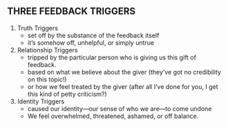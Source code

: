 ## THREE FEEDBACK TRIGGERS

1. Truth Triggers
   - set off by the substance of the feedback itself
   - it’s somehow off, unhelpful, or simply untrue
2. Relationship Triggers
   - tripped by the particular person who is giving us this gift of feedback.
   - based on what we believe about the giver (they’ve got no credibility on this topic!)
   - or how we feel treated by the giver (after all I’ve done for you, I get this kind of petty criticism?)
3. Identity Triggers
   - caused our identity—our sense of who we are—to come undone
   - We feel overwhelmed, threatened, ashamed, or off balance. 